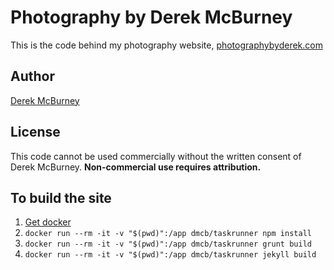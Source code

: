 # Photography by Derek McBurney
This is the code behind my photography website, [photographybyderek.com](https://photographybyderek.com)

## Author
[Derek McBurney](http://derekmcburney.com)

## License
This code cannot be used commercially without the written consent of
Derek McBurney. **Non-commercial use requires attribution.**

## To build the site
1. [Get docker](https://www.docker.com)
2. `docker run --rm -it -v "$(pwd)":/app dmcb/taskrunner npm install`
3. `docker run --rm -it -v "$(pwd)":/app dmcb/taskrunner grunt build`
4. `docker run --rm -it -v "$(pwd)":/app dmcb/taskrunner jekyll build`
